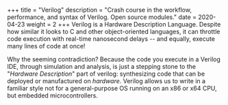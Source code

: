 +++
title = "Verilog"
description = "Crash course in the workflow, performance, and syntax of Verilog. Open source modules."
date =  2020-04-23
weight = 2
+++
Verilog is a Hardware Description Language. Despite how similar it looks to C and other object-oriented languages, it can throttle code execution with real-time nanosecond delays -- and equally, execute many lines of code at once! 

Why the seeming contradiction? Because the code you execute in a Verilog IDE, through simulation and analysis, is just a stepping stone to the "*Hardware Description*" part of verilog: synthesizing code that can be deployed or manufactured on *hardware*. Verilog allows us to write in a familiar style not for a general-purpose OS running on an x86 or x64 CPU, but embedded microcontrollers. 
